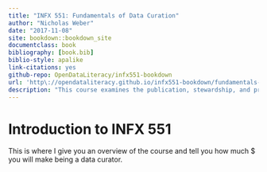 ```yaml
--- 
title: "INFX 551: Fundamentals of Data Curation"
author: "Nicholas Weber"
date: "2017-11-08"
site: bookdown::bookdown_site
documentclass: book
bibliography: [book.bib]
biblio-style: apalike
link-citations: yes
github-repo: OpenDataLiteracy/infx551-bookdown
url: 'http\://opendataliteracy.github.io/infx551-bookdown/fundamentals-data-curation.html'
description: "This course examines the publication, stewardship, and preservation of digital data."
---
```


# Introduction to INFX 551

This is where I give you an overview of the course and tell you how much $ you will make being a data curator.
